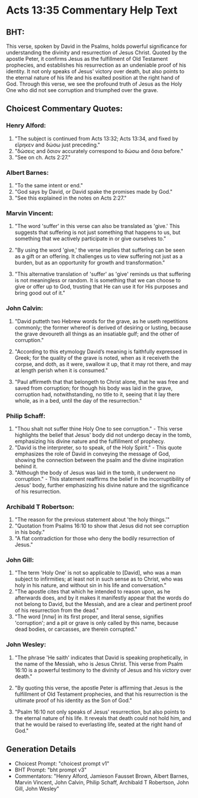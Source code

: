 # Acts 13:35 Commentary Help Text

## BHT:
This verse, spoken by David in the Psalms, holds powerful significance for understanding the divinity and resurrection of Jesus Christ. Quoted by the apostle Peter, it confirms Jesus as the fulfillment of Old Testament prophecies, and establishes his resurrection as an undeniable proof of his identity. It not only speaks of Jesus' victory over death, but also points to the eternal nature of his life and his exalted position at the right hand of God. Through this verse, we see the profound truth of Jesus as the Holy One who did not see corruption and triumphed over the grave.

## Choicest Commentary Quotes:
### Henry Alford:
1. "The subject is continued from Acts 13:32; Acts 13:34, and fixed by εἴρηκεν and δώσω just preceding." 
2. "δώσεις and ὅσιον accurately correspond to δώσω and ὅσια before." 
3. "See on ch. Acts 2:27."

### Albert Barnes:
1. "To the same intent or end."
2. "God says by David, or David spake the promises made by God."
3. "See this explained in the notes on Acts 2:27."

### Marvin Vincent:
1. "The word 'suffer' in this verse can also be translated as 'give.' This suggests that suffering is not just something that happens to us, but something that we actively participate in or give ourselves to."

2. "By using the word 'give,' the verse implies that suffering can be seen as a gift or an offering. It challenges us to view suffering not just as a burden, but as an opportunity for growth and transformation."

3. "This alternative translation of 'suffer' as 'give' reminds us that suffering is not meaningless or random. It is something that we can choose to give or offer up to God, trusting that He can use it for His purposes and bring good out of it."

### John Calvin:
1. "David putteth two Hebrew words for the grave, as he useth repetitions commonly; the former whereof is derived of desiring or lusting, because the grave devoureth all things as an insatiable gulf; and the other of corruption." 

2. "According to this etymology David’s meaning is faithfully expressed in Greek; for the quality of the grave is noted, when as it receiveth the corpse, and doth, as it were, swallow it up, that it may rot there, and may at length perish when it is consumed." 

3. "Paul affirmeth that that belongeth to Christ alone, that he was free and saved from corruption; for though his body was laid in the grave, corruption had, notwithstanding, no title to it, seeing that it lay there whole, as in a bed, until the day of the resurrection."

### Philip Schaff:
1. "Thou shalt not suffer thine Holy One to see corruption." - This verse highlights the belief that Jesus' body did not undergo decay in the tomb, emphasizing his divine nature and the fulfillment of prophecy.
2. "David is the interpreter, so to speak, of the Holy Spirit." - This quote emphasizes the role of David in conveying the message of God, showing the connection between the psalm and the divine inspiration behind it.
3. "Although the body of Jesus was laid in the tomb, it underwent no corruption." - This statement reaffirms the belief in the incorruptibility of Jesus' body, further emphasizing his divine nature and the significance of his resurrection.

### Archibald T Robertson:
1. "The reason for the previous statement about 'the holy things.'" 
2. "Quotation from Psalms 16:10 to show that Jesus did not see corruption in his body."
3. "A flat contradiction for those who deny the bodily resurrection of Jesus."

### John Gill:
1. "The term 'Holy One' is not so applicable to [David], who was a man subject to infirmities; at least not in such sense as to Christ, who was holy in his nature, and without sin in his life and conversation."
2. "The apostle cites that which he intended to reason upon, as he afterwards does, and by it makes it manifestly appear that the words do not belong to David, but the Messiah, and are a clear and pertinent proof of his resurrection from the dead."
3. "The word [שחת] in its first proper, and literal sense, signifies 'corruption'; and a pit or grave is only called by this name, because dead bodies, or carcasses, are therein corrupted."

### John Wesley:
1. "The phrase 'He saith' indicates that David is speaking prophetically, in the name of the Messiah, who is Jesus Christ. This verse from Psalm 16:10 is a powerful testimony to the divinity of Jesus and his victory over death." 

2. "By quoting this verse, the apostle Peter is affirming that Jesus is the fulfillment of Old Testament prophecies, and that his resurrection is the ultimate proof of his identity as the Son of God." 

3. "Psalm 16:10 not only speaks of Jesus' resurrection, but also points to the eternal nature of his life. It reveals that death could not hold him, and that he would be raised to everlasting life, seated at the right hand of God."


## Generation Details
- Choicest Prompt: "choicest prompt v1"
- BHT Prompt: "bht prompt v3"
- Commentators: "Henry Alford, Jamieson Fausset Brown, Albert Barnes, Marvin Vincent, John Calvin, Philip Schaff, Archibald T Robertson, John Gill, John Wesley"
